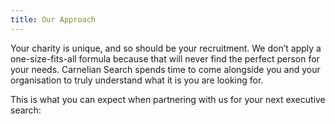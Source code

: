```yaml
---
title: Our Approach
---
```


Your charity is unique, and so should be your recruitment. We don’t apply a one-size-fits-all formula because that will never find the perfect person for your needs. Carnelian Search spends time to come alongside you and your organisation to truly understand what it is you are looking for.

This is what you can expect when partnering with us for your next executive search:
